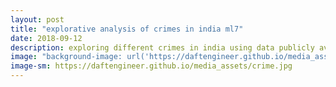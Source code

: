 ```yaml
---
layout: post
title: "explorative analysis of crimes in india ml7"
date: 2018-09-12
description: exploring different crimes in india using data publicly available about it.
image: "background-image: url('https://daftengineer.github.io/media_assets/crime.jpg');"
image-sm: https://daftengineer.github.io/media_assets/crime.jpg
---
```


<div style="color:black;"><p></p>
<p style="text-align:justify;"></p>
 </div>

